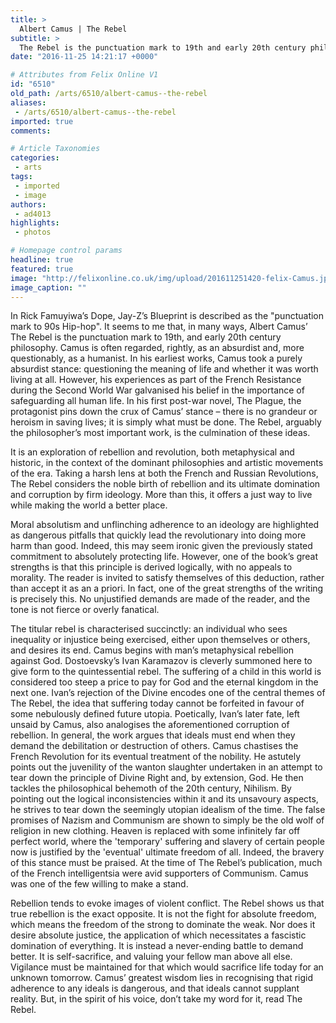 ```yaml
---
title: >
  Albert Camus | The Rebel
subtitle: >
  The Rebel is the punctuation mark to 19th and early 20th century philosophy
date: "2016-11-25 14:21:17 +0000"

# Attributes from Felix Online V1
id: "6510"
old_path: /arts/6510/albert-camus--the-rebel
aliases:
 - /arts/6510/albert-camus--the-rebel
imported: true
comments:

# Article Taxonomies
categories:
 - arts
tags:
 - imported
 - image
authors:
 - ad4013
highlights:
 - photos

# Homepage control params
headline: true
featured: true
image: "http://felixonline.co.uk/img/upload/201611251420-felix-Camus.jpg"
image_caption: ""
---
```


In Rick Famuyiwa’s Dope, Jay-Z’s Blueprint is described as the "punctuation mark to 90s Hip-hop". It seems to me that, in many ways, Albert Camus’ The Rebel is the punctuation mark to 19th, and early 20th century philosophy. Camus is often regarded, rightly, as an absurdist and, more questionably, as a humanist. In his earliest works, Camus took a purely absurdist stance: questioning the meaning of life and whether it was worth living at all. However, his experiences as part of the French Resistance during the Second World War galvanised his belief in the importance of safeguarding all human life. In his first post-war novel, The Plague, the protagonist pins down the crux of Camus’ stance – there is no grandeur or heroism in saving lives; it is simply what must be done. The Rebel, arguably the philosopher’s most important work, is the culmination of these ideas.

It is an exploration of rebellion and revolution, both metaphysical and historic, in the context of the dominant philosophies and artistic movements of the era. Taking a harsh lens at both the French and Russian Revolutions, The Rebel considers the noble birth of rebellion and its ultimate domination and corruption by firm ideology. More than this, it offers a just way to live while making the world a better place.

Moral absolutism and unflinching adherence to an ideology are highlighted as dangerous pitfalls that quickly lead the revolutionary into doing more harm than good. Indeed, this may seem ironic given the previously stated commitment to absolutely protecting life. However, one of the book’s great strengths is that this principle is derived logically, with no appeals to morality. The reader is invited to satisfy themselves of this deduction, rather than accept it as an a priori. In fact, one of the great strengths of the writing is precisely this. No unjustified demands are made of the reader, and the tone is not fierce or overly fanatical.

The titular rebel is characterised succinctly: an individual who sees inequality or injustice being exercised, either upon themselves or others, and desires its end. Camus begins with man’s metaphysical rebellion against God. Dostoevsky’s Ivan Karamazov is cleverly summoned here to give form to the quintessential rebel. The suffering of a child in this world is considered too steep a price to pay for God and the eternal kingdom in the next one. Ivan’s rejection of the Divine encodes one of the central themes of The Rebel, the idea that suffering today cannot be forfeited in favour of some nebulously defined future utopia. Poetically, Ivan’s later fate, left unsaid by Camus, also analogises the aforementioned corruption of rebellion. In general, the work argues that ideals must end when they demand the debilitation or destruction of others.
Camus chastises the French Revolution for its eventual treatment of the nobility. He astutely points out the juvenility of the wanton slaughter undertaken in an attempt to tear down the principle of Divine Right and, by extension, God. He then tackles the philosophical behemoth of the 20th century, Nihilism. By pointing out the logical inconsistencies within it and its unsavoury aspects, he strives to tear down the seemingly utopian idealism of the time. The false promises of Nazism and Communism are shown to simply be the old wolf of religion in new clothing. Heaven is replaced with some infinitely far off perfect world, where the 'temporary' suffering and slavery of certain people now is justified by the 'eventual' ultimate freedom of all. Indeed, the bravery of this stance must be praised. At the time of The Rebel’s publication, much of the French intelligentsia were avid supporters of Communism. Camus was one of the few willing to make a stand.

Rebellion tends to evoke images of violent conflict. The Rebel shows us that true rebellion is the exact opposite. It is not the fight for absolute freedom, which means the freedom of the strong to dominate the weak. Nor does it desire absolute justice, the application of which necessitates a fascistic domination of everything. It is instead a never-ending battle to demand better. It is self-sacrifice, and valuing your fellow man above all else. Vigilance must be maintained for that which would sacrifice life today for an unknown tomorrow. Camus’ greatest wisdom lies in recognising that rigid adherence to any ideals is dangerous, and that ideals cannot supplant reality. But, in the spirit of his voice, don’t take my word for it, read The Rebel.
